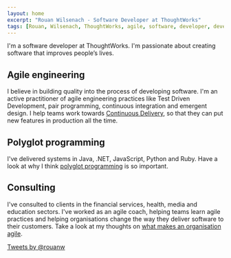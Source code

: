 ```yaml
---
layout: home
excerpt: "Rouan Wilsenach - Software Developer at ThoughtWorks"
tags: [Rouan, Wilsenach, ThoughtWorks, agile, software, developer, development, continuous, delivery]
---
```


I'm a software developer at ThoughtWorks. I'm passionate about creating software that improves people’s lives.

## Agile engineering

I believe in building quality into the process of developing software. I'm an active practitioner of agile engineering practices like Test Driven Development, pair programming, continuous integration and emergent design. I help teams work towards [Continuous Delivery](http://www.slideshare.net/rouanw/lets-release-it-an-intro-to-continuous-delivery), so that they can put new features in production all the time.

## Polyglot programming

I've delivered systems in Java, .NET, JavaScript, Python and Ruby. Have a look at why I think [polyglot  programming](http://thoughtworks.github.io/p2/issue09/hire-polyglot/) is so important.

## Consulting

I've consulted to clients in the financial services, health, media and education sectors. I've worked as an agile coach, helping teams learn agile practices and helping organisations change the way they deliver software to their customers. Take a look at my thoughts on [what makes an organisation agile](http://www.thoughtworks.com/insights/blog/four-attributes-agile-business).

<a class="twitter-timeline" href="https://twitter.com/rouanw" data-widget-id="615455862027603968">Tweets by @rouanw</a>
<script>!function(d,s,id){var js,fjs=d.getElementsByTagName(s)[0],p=/^http:/.test(d.location)?'http':'https';if(!d.getElementById(id)){js=d.createElement(s);js.id=id;js.src=p+"://platform.twitter.com/widgets.js";fjs.parentNode.insertBefore(js,fjs);}}(document,"script","twitter-wjs");</script>

